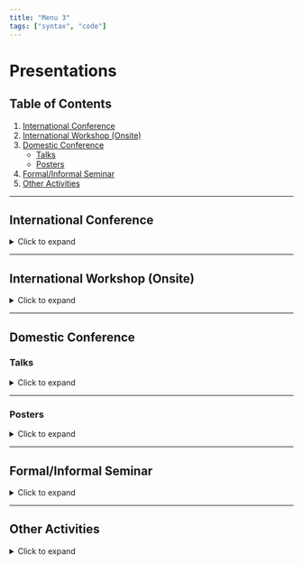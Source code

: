 ```yaml
---
title: "Menu 3"
tags: ["syntax", "code"]
---
```


# Presentations

## Table of Contents
1. [International Conference](#international-conference)
2. [International Workshop (Onsite)](#international-workshop-onsite)
3. [Domestic Conference](#domestic-conference)
    - [Talks](#talks)
    - [Posters](#posters)
4. [Formal/Informal Seminar](#formalinformal-seminar)
5. [Other Activities](#other-activities)

---

## International Conference

<details>
<summary>Click to expand</summary>

1. **R. Sakurai, W. Mizukami, and H. Shinaoka**  
   “Hybrid quantum-classical algorithm for computing imaginary-time correlation function”  
   [International Conference on Strongly Correlated Electron Systems 2020](https://eventos.galoa.com.br/sces-2020), Brazil  
   2021年9月 (poster)

2. **R. Sakurai, W. Mizukami, and H. Shinaoka**  
   “Hybrid quantum-classical algorithm for computing imaginary-time correlation function”  
   [American Physical Society March Meeting 2022](https://meetings.aps.org/Meeting/MAR22/Session/D08), Chicago  
   2022年3月 (poster)

3. **R. Sakurai, W. Mizukami, and H. Shinaoka**  
   “Hybrid quantum-classical algorithm for computing imaginary-time correlation function”  
   [29th International Conference on Low Temperature Physics](https://www.lt29.jp), Sapporo  
   2022年8月 (poster)

4. **R. Sakurai, W. Mizukami, and H. Shinaoka**  
   "Compact quantum circuit of variational quantum eigensolver for quantum impurity models"  
   [American Physical Society March Meeting 2023](https://march.aps.org), Las Vegas  
   2023年3月 (poster)

5. **R. Sakurai, W. Mizukami, Y. Mizuno, Y. Himeoka, and H. Shinaoka**  
   "Solving non-linear ordinary differential equations for chemical kinetics using quantics tensor train"  
   [American Physical Society March Meeting 2024](https://www.aps.org/), Minneapolis  
   2024年3月 (oral)

6. **R. Sakurai, K. Miyamoto, T. Okubo**  
   "Tensor train representations for Greeks of Fourier-based pricing of multi-assets options"  
   [2025 IEEE Symposium Series on Computational Intelligence](https://ieee-ssci.org/?ui=home), Trondheim, Norway  
   2025年3月 (oral) (plan)

</details>

---

## International Workshop (Onsite)

<details>
<summary>Click to expand</summary>

1. **R. Sakurai, H. Takahashi and K. Miyamoto**  
   "Learning tensor networks with parameter dependencies for Fourier-based option pricing"  
   [Tensor Network and Quantum Embedding Workshop](https://coi-sqai.github.io/SQAI_NCTS_workshop/),  
   Hongo Campus, Univ. Tokyo, 2024年3月 (poster)

2. **K. Sakaue, H. Shinaoka, R. Sakurai**  
   "Learning tensor networks from noisy functions"  
   [Tensor Network and Quantum Embedding Workshop](https://coi-sqai.github.io/SQAI_NCTS_workshop/),  
   Hongo Campus, Univ. Tokyo, 2024年3月 (poster)

3. **R. Sakurai, H. Takahashi and K. Miyamoto**  
   "Tensor4Finance: Learning Fourier-based option price with tensor networks"  
   [tensor4all meeting 2024 @ Vienna](https://tensor4all.org/workshop/vienna2024.html), Vienna  
   2024年6月 (long talk, 1h)

4. **R. Sakurai, H. Takahashi and K. Miyamoto**  
   "Learning Fourier-based parametric option price using tensor cross interpolation"  
   [Current and Future Computational Approaches to Quantum Many-Body Systems 2024 (CompQMB2024)](https://qc-hybrid.github.io/CompQMB2024/), ISSP, Kashiwa Campus, Univ. Tokyo  
   2024年9月 (poster)

</details>

---

## Domestic Conference

### Talks

<details>
<summary>Click to expand</summary>

1. **櫻井理人, 水上渉, 品岡寛**  
   “量子古典融合アルゴリズムを用いた虚時間相関関数の計算”  
   [日本物理学会第77回年次大会](https://onsite.gakkai-web.net/jps/jps_search/2022sp/index.html), 16aE11-13  
   2022年3月 

2. **櫻井理人, 水上渉, 品岡寛**  
   “量子不純物問題に特化した変分量子固有値法の量子回路”  
   [日本物理学会2022年秋季大会](https://onsite.gakkai-web.net/jps/jps_search/2022au/data2/html/program01.html), 12pW934-3  
   2022年9月 

3. **櫻井理人, 水上渉, 品岡寛**  
   “クラスター型量子不純物問題に対するコンパクトな変分量子回路”  
   [日本物理学会2023年春期大会](https://onsite.gakkai-web.net/jps/jps_search/2023sp/data/html/download.html), 22pA1-12  
   2023年3月

4. **櫻井理人, 水上渉, 品岡寛**  
   "量子不純物問題のための量子古典融合アルゴリズム"  
   [物性研究のための量子アルゴリズム最前線](https://qiqb.osaka-u.ac.jp/labs/ueda/fqacmp/), 2023年3月 (招待あり)

5. **櫻井理人, 水上渉, 水野雄太, 姫岡優介, 品岡寛**  
   "Quanticsテンソルトレインを用いた反応速度論の非線形常微分方程式の解法"  
   [日本物理学会2024年春期大会](https://www.jps.or.jp/activities/meetings/spring/spring_index.php), 18aL1-9  
   2024年2月

6. **櫻井理人, 高橋治利, 宮本幸一**  
   "Learning Parameter Dependence for Fourier-based Option Pricing with Tensor Networks"  
   [第61回（2024年度夏季）ジャフィー大会](http://www.jafee.gr.jp/01rally/conference/pro_61th_2024_0709.pdf)  
   2024年8月

7. **櫻井理人, 高橋治利, 宮本幸一**  
   "Learning Fourier-based parametric option price with tensor trains"  
   [SIG-FIN](https://sigfin.org)  
   2024年10月

8. **櫻井理人, 高橋治利, 宮本幸一**  
   "Learning parameter dependence for Fourier-based option price with tensor trains"  
   [第13回量子ソフトウェア研究発表会](https://www.ipsj.or.jp/kenkyukai/event/qs13.html)  
   2024年10月

9. **櫻井理人, 宮本幸一, 大久保剛**  
   "Tensor train representations for Greeks of Fourier-based pricing of multi-assets options"  
   [第62回（2024年度冬季）ジャフィー大会](http://www.jafee.gr.jp/01rally/conference/pro_61th_2024_0709.pdf)  
   2024年2月 

</details>

---

### Posters

<details>
<summary>Click to expand</summary>

1. **櫻井理人, 福元好志**  
   "相互作用を拡張した古典フラクタルコードに信頼して埋め込める情報量"  
   [日本物理学会第75回年次大会](https://w4.gakkai-web.net/jps_search/2020sp/index.html), 名古屋大学, 19aPS-21  
   2020年3月

2. **櫻井理人, 水上渉, 品岡寛**  
   “Hybrid quantum-classical algorithm for computing imaginary-time correlation functions”  
   [YITP international workshop Quantum Information Entropy in Physics](http://www2.yukawa.kyoto-u.ac.jp/~qiep2022/QIEP/index.php), 京都大学基礎物理学研究所  
   2022年3月

3. **櫻井理人, 水上渉, 品岡寛**  
   “量子古典融合アルゴリズムを用いた虚時間相関関数の計算”  
   [第31回量子情報関東スチューデントチャプター研究会](https://quangaroo.web.fc2.com/meetings/31/meeting.html)  
   2022年3月

4. **櫻井理人, 水上渉, 品岡寛**  
   “量子古典融合アルゴリズムを用いた虚時間相関関数の計算”  
   [物性研究所スパコン共同利用・CCMS合同研究会「計算物質科学の新展開」](https://ccms.issp.u-tokyo.ac.jp/event/5105)  
   2022年5月

5. **櫻井理人, 水上渉, 品岡寛**  
   “Compact quantum circuits of variational quantum eigensolver for quantum impurity models”  
   [Stat&QuantPhys Autumn School 2022 (SQP 2022)](http://hatano-lab.iis.u-tokyo.ac.jp/manami/SQP2022/presentation.html)  
   2022年9月

6. **櫻井理人, 水上渉, 品岡寛**  
   “クラスター型量子不純物問題に対するコンパクトな変分量子回路”  
   [計算物理春の学校2023](https://hohno0223.github.io/comp_phys_spring_school2023/index.html)  
   2022年9月

7. **櫻井理人, 水上渉, 水野雄太, 姫岡優介, 品岡寛**  
   "Solving Reaction Kinetics Equations Using Quantics Tensor Train"  
   [TTQM2023 (Japan-Swiss workshop)]()  
   2023年10月

8. **櫻井理人, 水上渉, 水野雄太, 姫岡優介, 品岡寛**  
   "Solving differential equations for chemical kinetics using quantics tensor train"  
   [Computational Approaches to Quantum Many-Body Systems](https://qc-hybrid.github.io/omiya_workshop/)  
   2023年10月

9. **櫻井理人, 水上渉, 水野雄太, 姫岡優介, 品岡寛**  
   "Solving non-linear ordinary differential equations for chemical kinetics using quantics tensor train"  
   [Stat&QuantPhys Winter School 2024 (SQP2024)](http://hatano-lab.iis.u-tokyo.ac.jp/norihiro/SQP2024/index.html)  
   2024年2月

10. **櫻井理人, 水上渉, 水野雄太, 姫岡優介, 品岡寛**  
    "Quantics tensor train を⽤いた化学反応動⼒学の⾮線形常微分⽅程式の解法"  
    [物性研究所スパコン共同利用・CCMS合同研究会 「計算物質科学の現在と未来」](https://mdcl.issp.u-tokyo.ac.jp/scc/news/5770)  
    2024年4月

11. **櫻井理人, 高橋治利, 宮本幸一**  
    "テンソルネットワーク学習アルゴリズムを用いたパラメトリックオプション価格の学習"  
    [数学・数理科学専攻若手研究者のための異分野・異業種研究交流会2024](https://jsiam.org/jsiam_archive/kr/career2024/)  
    2024年10月

</details>

---

## Formal/Informal Seminar

<details>
<summary>Click to expand</summary>

1. **櫻井理人, 水上渉, 品岡寛**  
   “量子古典融合アルゴリズムを用いた虚時間相関関数の計算”,  
   産業技術総合研究所 新原理量子コンピューティングセンター  
   2021年12月 (口頭発表)  
   [Slides](https://sakurairihito.github.io/presentation_at_lab_20211221/)

2. **櫻井理人, 水上渉, 品岡寛**  
   “量子古典融合アルゴリズムを用いた虚時間相関関数の計算”  
   大阪大学量子情報・量子生命研究センター, Dr. 水上渉グループ  
   2022年4月 (口頭発表)

3. **櫻井理人, 水上渉, 品岡寛**  
   “Hybrid quantum-classical algorithm for computing imaginary-time correlation functions”  
   TU Wien, Institute of Solid State Physics, Dr. Karsten Held group  
   2022年7月 (口頭発表)

4. **櫻井理人, 水上渉, 水野雄太, 姫岡優介, 品岡寛**  
   "Solving differential equations for chemical kinetics using quantics tensor train"  
   [東京大学生産技術研究所　羽田野研究室　セミナー](http://hatano-lab.iis.u-tokyo.ac.jp/seminar-j.html)  
   2023年10月  

5. **櫻井理人, 水上渉, 水野雄太, 姫岡優介, 品岡寛**  
   "Solving differential equations for chemical kinetics using quantics tensor train"  
   [Flatiron Institute, Center for Computational Quantum Physics](https://www.simonsfoundation.org/flatiron/center-for-computational-quantum-physics/)  
   2024年2月  

</details>

---

## Other Activities

<details>
<summary>Click to expand</summary>

1. **櫻井理人**  
   “julia言語と量子回路シミュレータ”  
   [julia tokai 勉強会12](https://juliatokai.connpass.com/event/241113/)  
   2022年3月 (口頭発表)

2. **櫻井理人 (グループで発表)**  
   "量子アルゴリズムの性能評価の指標の重要性"  
   [未来に向けての合宿「量子ソフトウェアの研究方向性を探る」](https://www.jst.go.jp/stpp/q-leap/joho/pdf/qsw_camp0221.pdf),  
   金沢八景 横浜テクノタワーホテル, 2020年2月 (ポスター発表)

3. **櫻井理人**  
   "関数のテンソルトレイン表現をjuliaで入門"  
   [Julia in physics 2024](https://ohno.github.io/julia_in_physics_2024/), 東京大学本郷キャンパス  
   2024年12月 (口頭発表, 招待あり)

4. **櫻井理人, 井元隆史**  
   "金融工学と量子技術を基にした事業化の発表 (海外選抜チーム採択)"  
   [スタートアップ・エコシステム形成支援事業GTIEプログラム](https://www.ducr.u-tokyo.ac.jp/activity/venture/gtie.html),  
   University of California San Diego, 2025年2月

</details>
